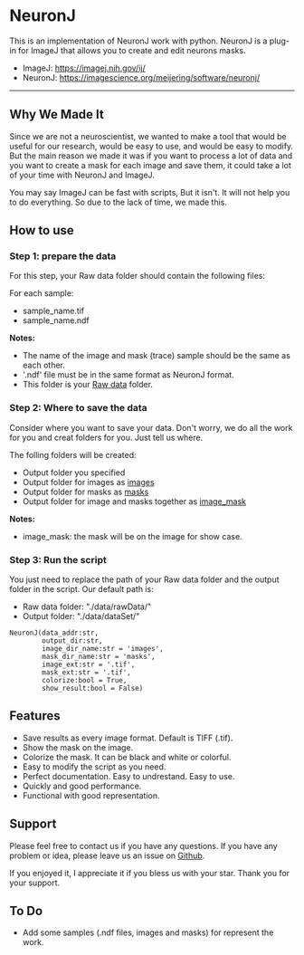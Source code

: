 # NeuronJ

This is an implementation of NeuronJ work with python. NeuronJ is a plug-in for ImageJ that allows you to create and edit neurons masks.

- ImageJ: https://imagej.nih.gov/ij/
- NeuronJ: https://imagescience.org/meijering/software/neuronj/
----
## Why We Made It

Since we are not a neuroscientist, we wanted to make a tool that would be useful for our research, would be easy to use, and would be easy to modify. But the main reason we made it was if you want to process a lot of data and you want to create a mask for each image and save them, it could take a lot of your time with NeuronJ and ImageJ.

You may say ImageJ can be fast with scripts, But it isn't. It will not help you to do everything. So due to the lack of time, we made this.

## How to use
### Step 1: prepare the data
For this step, your Raw data folder should contain the following files:

For each sample:
- sample_name.tif
- sample_name.ndf


**Notes:**

- The name of the image and mask (trace) sample should be the same as each other.
- '.ndf' file must be in the same format as NeuronJ format.
- This folder is your <u>Raw data</u> folder.

### Step 2: Where to save the data
Consider where you want to save your data. Don't worry, we do all the work for you and creat folders for you. Just tell us where.

The folling folders will be created:
- Output folder you specified
- Output folder for images as <u>images</u>
- Output folder for masks as <u>masks</u>
- Output folder for image and masks together as <u>image_mask</u>

**Notes:**
- image_mask: the mask will be on the image for show case.


### Step 3: Run the script
You just need to replace the path of your Raw data folder and the output folder in the script. Our default path is:
- Raw data folder: "./data/rawData/"
- Output folder: "./data/dataSet/"

```
NeuronJ(data_addr:str, 
        output_dir:str,
        image_dir_name:str = 'images', 
        mask_dir_name:str = 'masks', 
        image_ext:str = '.tif', 
        mask_ext:str = '.tif',
        colorize:bool = True,
        show_result:bool = False)
```


## Features

- Save results as every image format. Default is TIFF (.tif).
- Show the mask on the image.
- Colorize the mask. It can be black and white or colorful.
- Easy to modify the script as you need.
- Perfect documentation. Easy to undrestand. Easy to use.
- Quickly and good performance.
- Functional with good representation.


## Support
Please feel free to contact us if you have any questions. If you have any problem or idea, please leave us an issue on [Github](https://github.com/Msameim181/NeuronJ/issues).

If you enjoyed it, I appreciate it if you bless us with your star. Thank you for your support.


## To Do
- Add some samples (.ndf files, images and masks) for represent the work.